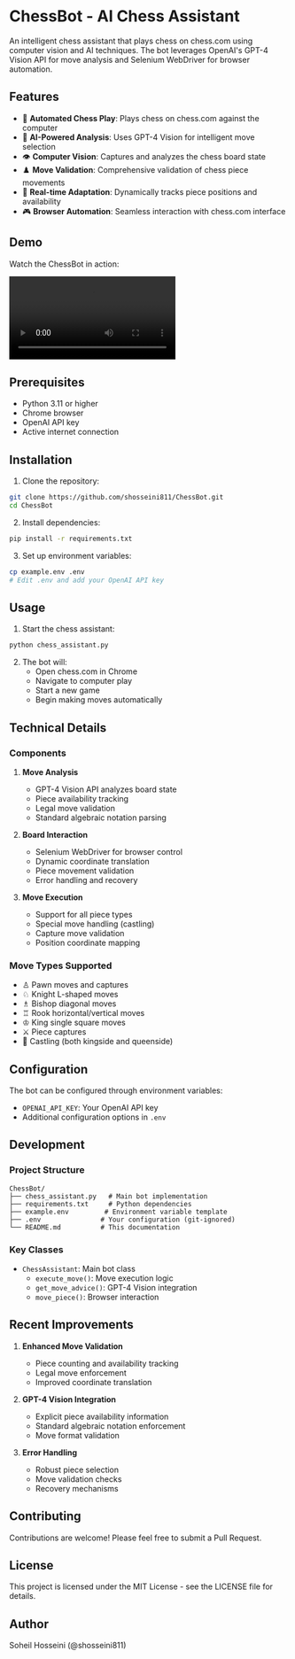 # ChessBot - AI Chess Assistant

An intelligent chess assistant that plays chess on chess.com using computer vision and AI techniques. The bot leverages OpenAI's GPT-4 Vision API for move analysis and Selenium WebDriver for browser automation.

## Features

- 🎯 **Automated Chess Play**: Plays chess on chess.com against the computer
- 🧠 **AI-Powered Analysis**: Uses GPT-4 Vision for intelligent move selection
- 👁️ **Computer Vision**: Captures and analyzes the chess board state
- ♟️ **Move Validation**: Comprehensive validation of chess piece movements
- 🔄 **Real-time Adaptation**: Dynamically tracks piece positions and availability
- 🎮 **Browser Automation**: Seamless interaction with chess.com interface

## Demo

Watch the ChessBot in action:

<video src="https://github.com/user-attachments/assets/5679ed1f-a59d-4141-968b-bd167cdbf664" controls></video>

## Prerequisites

- Python 3.11 or higher
- Chrome browser
- OpenAI API key
- Active internet connection

## Installation

1. Clone the repository:
```bash
git clone https://github.com/shosseini811/ChessBot.git
cd ChessBot
```

2. Install dependencies:
```bash
pip install -r requirements.txt
```

3. Set up environment variables:
```bash
cp example.env .env
# Edit .env and add your OpenAI API key
```

## Usage

1. Start the chess assistant:
```bash
python chess_assistant.py
```

2. The bot will:
   - Open chess.com in Chrome
   - Navigate to computer play
   - Start a new game
   - Begin making moves automatically

## Technical Details

### Components

1. **Move Analysis**
   - GPT-4 Vision API analyzes board state
   - Piece availability tracking
   - Legal move validation
   - Standard algebraic notation parsing

2. **Board Interaction**
   - Selenium WebDriver for browser control
   - Dynamic coordinate translation
   - Piece movement validation
   - Error handling and recovery

3. **Move Execution**
   - Support for all piece types
   - Special move handling (castling)
   - Capture move validation
   - Position coordinate mapping

### Move Types Supported

- ♙ Pawn moves and captures
- ♘ Knight L-shaped moves
- ♗ Bishop diagonal moves
- ♖ Rook horizontal/vertical moves
- ♔ King single square moves
- ⚔️ Piece captures
- 🏰 Castling (both kingside and queenside)

## Configuration

The bot can be configured through environment variables:

- `OPENAI_API_KEY`: Your OpenAI API key
- Additional configuration options in `.env`

## Development

### Project Structure

```
ChessBot/
├── chess_assistant.py   # Main bot implementation
├── requirements.txt     # Python dependencies
├── example.env         # Environment variable template
├── .env               # Your configuration (git-ignored)
└── README.md          # This documentation
```

### Key Classes

- `ChessAssistant`: Main bot class
  - `execute_move()`: Move execution logic
  - `get_move_advice()`: GPT-4 Vision integration
  - `move_piece()`: Browser interaction

## Recent Improvements

1. **Enhanced Move Validation**
   - Piece counting and availability tracking
   - Legal move enforcement
   - Improved coordinate translation

2. **GPT-4 Vision Integration**
   - Explicit piece availability information
   - Standard algebraic notation enforcement
   - Move format validation

3. **Error Handling**
   - Robust piece selection
   - Move validation checks
   - Recovery mechanisms

## Contributing

Contributions are welcome! Please feel free to submit a Pull Request.

## License

This project is licensed under the MIT License - see the LICENSE file for details.

## Author

Soheil Hosseini (@shosseini811)